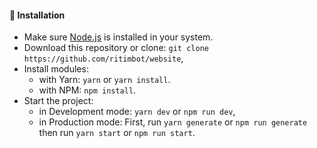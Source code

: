 #### 📩 Installation

- Make sure [Node.js](https://nodejs.org/en/download) is installed in your system.
- Download this repository or clone: `git clone https://github.com/ritimbot/website`,
- Install modules:
  - with Yarn: `yarn` or `yarn install`.
  - with NPM: `npm install`.
- Start the project:
  - in Development mode: `yarn dev` or `npm run dev`,
  - in Production mode: First, run `yarn generate` or `npm run generate` then run `yarn start` or `npm run start`.
